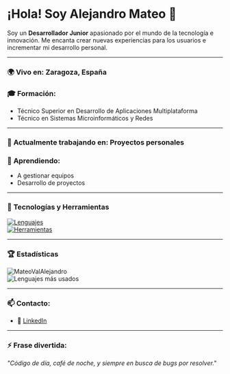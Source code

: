 # ¡Hola! Soy Alejandro Mateo 👋

Soy un **Desarrollador Junior** apasionado por el mundo de la tecnología e innovación. Me encanta crear nuevas experiencias para los usuarios e incrementar mi desarrollo personal.

---

### 🌍 **Vivo en:** Zaragoza, **España**

### 🎓 **Formación:**
- Técnico Superior en Desarrollo de Aplicaciones Multiplataforma
- Técnico en Sistemas Microinformáticos y Redes

---

### 🔭 **Actualmente trabajando en:** Proyectos personales

### 🌱 **Aprendiendo:** 
- A gestionar equipos
- Desarrollo de proyectos

---

### 🚀 **Tecnologías y Herramientas**
[![Lenguajes](https://skillicons.dev/icons?i=kotlin,java,cs,python)](https://github.com/MateoValAlejandro)  
[![Herramientas](https://skillicons.dev/icons?i=androidstudio,visualstudio)](https://github.com/MateoValAlejandro)

---

### 🏆 **Estadísticas**
![MateoValAlejandro](https://github-readme-stats.vercel.app/api?username=MateoValAlejandro&show_icons=true&theme=radical)  
![Lenguajes más usados](https://github-readme-stats.vercel.app/api/top-langs/?username=MateoValAlejandro&layout=compact&theme=radical)

---

### 📫 **Contacto:**
- 💼 [LinkedIn](https://www.linkedin.com/in/alejandromateoval)

---

### ⚡ **Frase divertida:**
_"Código de día, café de noche, y siempre en busca de bugs por resolver."_

<!---
MateoValAlejandro/MateoValAlejandro is a ✨ special ✨ repository because its `README.md` (this file) appears on your GitHub profile.
You can click the Preview link to take a look at your changes.
--->

